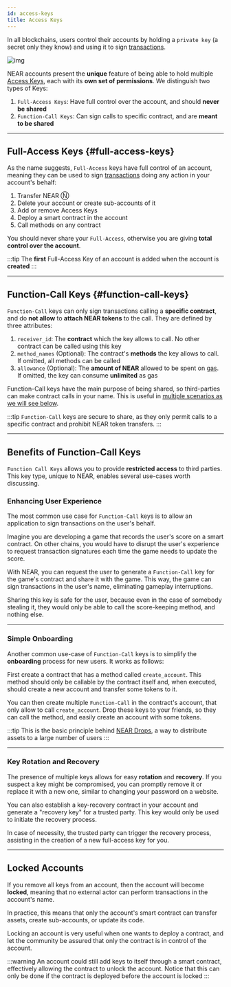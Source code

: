 ```yaml
---
id: access-keys
title: Access Keys
---
```

In all blockchains, users control their accounts by holding a `private key` (a secret only they know) and using it to sign [transactions](./transactions.md).

![img](@site/static/docs/assets/welcome-pages/access-keys.png)

NEAR accounts present the **unique** feature of being able to hold multiple [Access Keys](https://en.wikipedia.org/wiki/Public-key_cryptography), each with its **own set of permissions**. We distinguish two types of Keys:

1. `Full-Access Keys`: Have full control over the account, and should **never be shared**
2. `Function-Call Keys`: Can sign calls to specific contract, and are **meant to be shared**

---

## Full-Access Keys {#full-access-keys}
As the name suggests, `Full-Access` keys have full control of an account, meaning they can be used to sign [transactions](transactions.md) doing any action in your account's behalf:

1. Transfer NEAR Ⓝ
2. Delete your account or create sub-accounts of it
3. Add or remove Access Keys
4. Deploy a smart contract in the account
5. Call methods on any contract

You should never share your `Full-Access`, otherwise you are giving **total control over the account**.

:::tip
The **first** Full-Access Key of an account is added when the account is **created**
:::

---

## Function-Call Keys {#function-call-keys}

`Function-Call` keys can only sign transactions calling a **specific contract**, and do **not allow** to **attach NEAR tokens** to the call. They are defined by three attributes:
1. `receiver_id`: The **contract** which the key allows to call. No other contract can be called using this key
2. `method_names` (Optional): The contract's **methods** the key allows to call. If omitted, all methods can be called
3. `allowance` (Optional): The **amount of NEAR** allowed to be spent on [gas](gas.md). If omitted, the key can consume **unlimited** as gas

Function-Call keys have the main purpose of being shared, so third-parties can make contract calls in your name. This is useful in [multiple scenarios as we will see below](#benefits-of-function-call-keys).

:::tip 
`Function-Call` keys are secure to share, as they only permit calls to a specific contract and prohibit NEAR token transfers.
:::

---

## Benefits of Function-Call Keys

`Function Call Keys` allows you to provide **restricted access** to third parties. This key type, unique to NEAR, enables several use-cases worth discussing.

### Enhancing User Experience
The most common use case for `Function-Call` keys is to allow an application to sign transactions on the user's behalf.

Imagine you are developing a game that records the user's score on a smart contract. On other chains, you would have to disrupt the user's experience to request transaction signatures each time the game needs to update the score.

With NEAR, you can request the user to generate a `Function-Call` key for the game's contract and share it with the game. This way, the game can sign transactions in the user's name, eliminating gameplay interruptions.

Sharing this key is safe for the user, because even in the case of somebody stealing it, they would only be able to call the score-keeping method, and nothing else.

<hr class="subsection" />

### Simple Onboarding

Another common use-case of `Function-Call` keys is to simplify the **onboarding** process for new users. It works as follows:

First create a contract that has a method called `create_account`. This method should only be callable by the contract itself and, when executed, should create a new account and transfer some tokens to it.

You can then create multiple `Function-Call` in the contract's account, that only allow to call `create_account`. Drop these keys to your friends, so they can call the method, and easily create an account with some tokens.

:::tip
This is the basic principle behind [NEAR Drops](../../2.build/5.primitives-and-standards/linkdrop.md), a way to distribute assets to a large number of users
:::

<hr class="subsection" />

### Key Rotation and Recovery

The presence of multiple keys allows for easy **rotation** and **recovery**. If you suspect a key might be compromised, you can promptly remove it or replace it with a new one, similar to changing your password on a website.

You can also establish a key-recovery contract in your account and generate a "recovery key" for a trusted party. This key would only be used to initiate the recovery process.

In case of necessity, the trusted party can trigger the recovery process, assisting in the creation of a new full-access key for you.

---

## Locked Accounts
If you remove all keys from an account, then the account will become **locked**, meaning that no external actor can perform transactions in the
account's name.

In practice, this means that only the account's smart contract can transfer assets, create sub-accounts, or update its code.

Locking an account is very useful when one wants to deploy a contract, and let the community be assured that only the contract is in control of the account.

:::warning
An account could still add keys to itself through a smart contract, effectively allowing the contract to unlock the account. Notice that this can only be done if the contract is deployed before the account is locked
:::